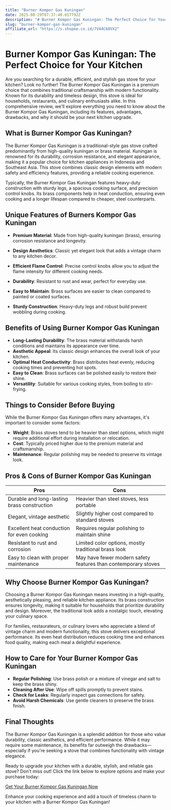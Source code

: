 ```yaml
---
title: "Burner Kompor Gas Kuningan"
date: 2025-08-29T07:37:40.017792Z
description: "# Burner Kompor Gas Kuningan: The Perfect Choice for Your Kitchen..."
slug: "burner-kompor-gas-kuningan"
affiliate_url: "https://s.shopee.co.id/7V44C68VX2"
---
```

# Burner Kompor Gas Kuningan: The Perfect Choice for Your Kitchen

Are you searching for a durable, efficient, and stylish gas stove for your kitchen? Look no further! The Burner Kompor Gas Kuningan is a premium choice that combines traditional craftsmanship with modern functionality. Known for its durability and timeless design, this stove is ideal for households, restaurants, and culinary enthusiasts alike. In this comprehensive review, we'll explore everything you need to know about the Burner Kompor Gas Kuningan, including its features, advantages, drawbacks, and why it should be your next kitchen upgrade.

## What is Burner Kompor Gas Kuningan?

The Burner Kompor Gas Kuningan is a traditional-style gas stove crafted predominantly from high-quality kuningan or brass material. Kuningan is renowned for its durability, corrosion resistance, and elegant appearance, making it a popular choice for kitchen appliances in Indonesia and Southeast Asia. This stove combines classic design elements with modern safety and efficiency features, providing a reliable cooking experience.

Typically, the Burner Kompor Gas Kuningan features heavy-duty construction with sturdy legs, a spacious cooking surface, and precision control knobs. Its brass components help in heat conduction, ensuring even cooking and a longer lifespan compared to cheaper, steel counterparts.

## Unique Features of Burners Kompor Gas Kuningan

- **Premium Material**: Made from high-quality kuningan (brass), ensuring corrosion resistance and longevity.
  
- **Design Aesthetics**: Classic yet elegant look that adds a vintage charm to any kitchen decor.
  
- **Efficient Flame Control**: Precise control knobs allow you to adjust the flame intensity for different cooking needs.
  
- **Durability**: Resistant to rust and wear, perfect for everyday use.
  
- **Easy to Maintain**: Brass surfaces are easier to clean compared to painted or coated surfaces.

- **Sturdy Construction**: Heavy-duty legs and robust build prevent wobbling during cooking.

## Benefits of Using Burner Kompor Gas Kuningan

- **Long-Lasting Durability**: The brass material withstands harsh conditions and maintains its appearance over time.
- **Aesthetic Appeal**: Its classic design enhances the overall look of your kitchen.
- **Optimal Heat Conductivity**: Brass distributes heat evenly, reducing cooking times and preventing hot spots.
- **Easy to Clean**: Brass surfaces can be polished easily to restore their shine.
- **Versatility**: Suitable for various cooking styles, from boiling to stir-frying.

## Things to Consider Before Buying

While the Burner Kompor Gas Kuningan offers many advantages, it's important to consider some factors:

- **Weight**: Brass stoves tend to be heavier than steel options, which might require additional effort during installation or relocation.
- **Cost**: Typically priced higher due to the premium material and craftsmanship.
- **Maintenance**: Regular polishing may be needed to preserve its vintage look.

## Pros & Cons of Burner Kompor Gas Kuningan

| Pros | Cons |
| --- | --- |
| Durable and long-lasting brass construction | Heavier than steel stoves, less portable |
| Elegant, vintage aesthetic | Slightly higher cost compared to standard stoves |
| Excellent heat conduction for even cooking | Requires regular polishing to maintain shine |
| Resistant to rust and corrosion | Limited color options, mostly traditional brass look |
| Easy to clean with proper maintenance | May have fewer modern safety features than contemporary stoves |

## Why Choose Burner Kompor Gas Kuningan?

Choosing a Burner Kompor Gas Kuningan means investing in a high-quality, aesthetically pleasing, and reliable kitchen appliance. Its brass construction ensures longevity, making it suitable for households that prioritize durability and design. Moreover, the traditional look adds a nostalgic touch, elevating your culinary space.

For families, restaurateurs, or culinary lovers who appreciate a blend of vintage charm and modern functionality, this stove delivers exceptional performance. Its even heat distribution reduces cooking time and enhances food quality, making each meal a delightful experience.

## How to Care for Your Burner Kompor Gas Kuningan

- **Regular Polishing**: Use brass polish or a mixture of vinegar and salt to keep the brass shiny.
- **Cleaning After Use**: Wipe off spills promptly to prevent stains.
- **Check for Leaks**: Regularly inspect gas connections for safety.
- **Avoid Harsh Chemicals**: Use gentle cleaners to preserve the brass finish.

## Final Thoughts

The Burner Kompor Gas Kuningan is a splendid addition for those who value durability, classic aesthetics, and efficient performance. While it may require some maintenance, its benefits far outweigh the drawbacks—especially if you're seeking a stove that combines functionality with vintage elegance.

Ready to upgrade your kitchen with a durable, stylish, and reliable gas stove? Don’t miss out! Click the link below to explore options and make your purchase today:

[Get Your Burner Kompor Gas Kuningan Now](https://s.shopee.co.id/7V44C68VX2)

Enhance your cooking experience and add a touch of timeless charm to your kitchen with a Burner Kompor Gas Kuningan!